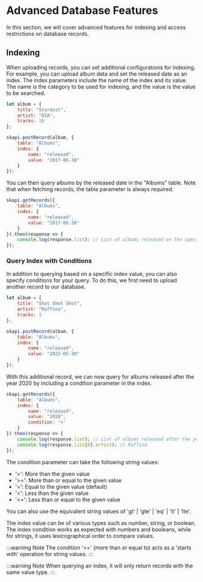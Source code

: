 # Advanced Database Features

In this section, we will cover advanced features for indexing and access restrictions on database records.

## Indexing

When uploading records, you can set additional configurations for indexing.
For example, you can upload album data and set the released date as an index.
The index parameters include the name of the index and its value.
The name is the category to be used for indexing, and the value is the value to be searched.

```js
let album = {
    title: "Stardust",
    artist: "DIA",
    tracks: 10
};

skapi.postRecord(album, {
    table: "Albums",
    index: {
        name: "released",
        value: "2017-06-30"
    }
});
```

You can then query albums by the released date in the "Albums" table.
Note that when fetching records, the table parameter is always required.

```js
skapi.getRecords({
    table: "Albums",
    index: {
        name: "released",
        value: "2017-06-30"
    }
}).then(response => {
    console.log(response.list); // List of albums released on the specified date.
});
```

### Query Index with Conditions
In addition to querying based on a specific index value, you can also specify conditions for your query.
To do this, we first need to upload another record to our database.

```js
let album = {
    title: "Shot Shot Shot",
    artist: "Raffina",
    tracks: 1
};

skapi.postRecord(album, {
    table: "Albums",
    index: {
        name: "released",
        value: "2022-05-30"
    }
});
```

With this additional record, we can now query for albums released after the year 2020 by including a condition parameter in the index.

```js
skapi.getRecords({
    table: "Albums",
    index: {
        name: "released",
        value: "2020",
        condition: '>'
    }
}).then(response => {
    console.log(response.list); // List of albums released after the year 2020.
    console.log(response.list[0].artist); // Raffina
});
```

The condition parameter can take the following string values:
- '>': More than the given value
- '>=': More than or equal to the given value
- '=': Equal to the given value (default)
- '<': Less than the given value
- '<=': Less than or equal to the given value

You can also use the equivalent string values of 'gt' | 'gte' | 'eq' | 'lt' | 'lte'.


The index value can be of various types such as number, string, or boolean.
The index condition works as expected with numbers and booleans,
while for strings, it uses lexicographical order to compare values.

:::warning Note
The condition '>=' (more than or equal to) acts as a 'starts with' operation for string values.
:::

:::warning Note
When querying an index, it will only return records with the same value type.
:::